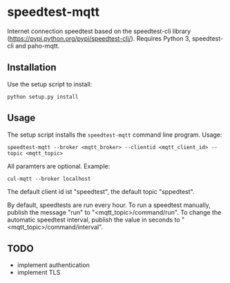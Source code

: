 # speedtest-mqtt
Internet connection speedtest based on the speedtest-cli library
(https://pypi.python.org/pypi/speedtest-cli/). Requires Python 3,
speedtest-cli and paho-mqtt.

## Installation
Use the setup script to install:

    python setup.py install
    
## Usage
The setup script installs the `speedtest-mqtt` command line program. Usage:

    speedtest-mqtt --broker <mqtt_broker> --clientid <mqtt_client_id> --topic <mqtt_topic>
    
All paramters are optional.
Example:

    cul-mqtt --broker localhost
    
The default client id ist "speedtest", the default topic "sppedtest".

By default, speedtests are run every hour. To run a speedtest manually,
publish the message "run" to "<mqtt_topic>/command/run". To change the
automatic speedtest interval, publish the value in seconds to
"<mqtt_topic>/command/interval".

## TODO
 * implement authentication
 * implement TLS

